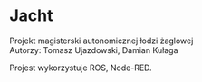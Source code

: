 # Jacht

Projekt magisterski autonomicznej łodzi żaglowej <br/>
Autorzy: Tomasz Ujazdowski, Damian Kułaga<br/>

Projest wykorzystuje ROS, Node-RED.<br/>
